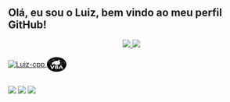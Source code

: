 ## Olá, eu sou o Luiz, bem vindo ao meu perfil GitHub!
<div align="center">
  <a href="https://github.com/luizmromano">
  <img height="180em" src="https://github-readme-stats.vercel.app/api?username=luizmromano&show_icons=true&theme=react&include_all_commits=true&count_private=true"/>
  <img height="180em" src="https://github-readme-stats.vercel.app/api/top-langs/?username=luizmromano&layout=compact&langs_count=1&theme=react"/>
</div>
<div style="display: inline_block"><br>
  <img align="center" alt="Luiz-cpp" height="30" width="40" src="https://cdn.jsdelivr.net/gh/devicons/devicon/icons/cplusplus/cplusplus-original.svg">
  <img align="center" alt="Luiz-VBA" height="30" width="40" src="https://raw.githubusercontent.com/luizmromano/luizmromano/3a462b3b0ae76acb4d414e19811a8f460b015e84/vbaicon.svg">
</div>
  
  ##
 
<div> 
  <a href="https://www.linkedin.com/in/luiz-m-romano-a6620a1b9/" target="_blank"><img src="https://img.shields.io/badge/-LinkedIn-%230077B5?style=for-the-badge&logo=linkedin&logoColor=white" target="_blank"></a>
  <a href = "mailto:luizromanosteam@gmail.com"><img src="https://img.shields.io/badge/-Gmail-%23333?style=for-the-badge&logo=gmail&logoColor=white" target="_blank"></a>
  <a href="https://www.instagram.com/luizmromano/" target="_blank"><img src="https://img.shields.io/badge/-Instagram-%23E4405F?style=for-the-badge&logo=instagram&logoColor=white" target="_blank"></a> 

 
</div>
